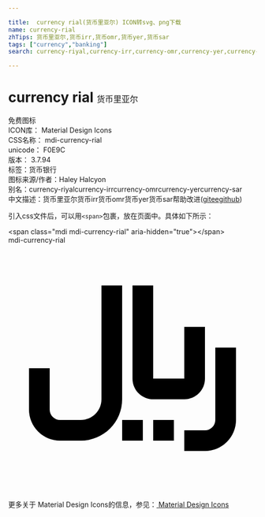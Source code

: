 ```yaml
---

title:  currency rial(货币里亚尔) ICON转svg、png下载
name: currency-rial
zhTips: 货币里亚尔,货币irr,货币omr,货币yer,货币sar
tags: ["currency","banking"]
search: currency-riyal,currency-irr,currency-omr,currency-yer,currency-sar

---
```


# currency rial  <small style="font-size: 60%;font-weight: 100">货币里亚尔</small>


<div class="detail-page">
<p>
<span><span class="badge-success badge">免费图标</span> </span>
<br/>
<span>
ICON库：
<span class="badge-secondary badge">Material Design Icons</span> 
</span>
<br/>
<span>
CSS名称：
<span class="badge-secondary badge">mdi-currency-rial</span> 
</span>
<br/>
<span>
unicode：
<span class="badge-secondary badge">F0E9C</span> 
<copy-btn content='F0E9C' btn-title=""></copy-btn>
<copy-btn :content='String.fromCodePoint(parseInt("F0E9C", 16))' btn-title="复制U"></copy-btn>
</span>
<br/>
<span>
版本：
<span class="badge-secondary badge">3.7.94</span> 
</span><br/><span>标签：<span class="badge-light badge"><router-link to="/tags/currency.html">货币</router-link></span><span class="badge-light badge"><router-link to="/tags/banking.html">银行</router-link></span></span>
<br/>
<span>图标来源/作者：<span class="badge-light badge">Haley Halcyon</span></span> 
<br/>
<span>别名：<span class="badge-light badge">currency-riyal</span><span class="badge-light badge">currency-irr</span><span class="badge-light badge">currency-omr</span><span class="badge-light badge">currency-yer</span><span class="badge-light badge">currency-sar</span></span><br/><span class="zh-detail">中文描述：<span class="badge-primary badge">货币里亚尔</span><span class="badge-primary badge">货币irr</span><span class="badge-primary badge">货币omr</span><span class="badge-primary badge">货币yer</span><span class="badge-primary badge">货币sar</span><span class="help-link"><span>帮助改进</span>(<a href="https://gitee.com/liuwave/icon-helper/edit/master/json/material/currency-rial.json" target="_blank" rel="noopener noreferrer">gitee</a><a href="https://github.com/liuwave/icon-helper/edit/master/json/material/currency-rial.json" target="_blank" rel="noopener noreferrer">github</a></span>)</span><br/>
</p>
</div>
<div class="alert alert-dark">
  <i class="mdi mdi-currency-rial mdi-48px"></i>
  <i class="mdi mdi-currency-rial mdi-36px"></i>
  <i class="mdi mdi-currency-rial mdi-24px"></i>
  <i class="mdi mdi-currency-rial mdi-18px"></i>
</div>
<div>
  <p>引入css文件后，可以用<code>&lt;span&gt;</code>包裹，放在页面中。具体如下所示：    
  </p>
  <div class="alert alert-primary" style="font-size: 14px">
    &lt;span class="mdi mdi-currency-rial" aria-hidden="true"&gt;&lt;/span&gt;
    <copy-btn content='<span class="mdi mdi-currency-rial" aria-hidden="true"></span>'></copy-btn>
  </div>
  <div class="alert alert-secondary">
    <i class="mdi mdi-currency-rial"
    style="font-size: 24px"
    aria-hidden="true"></i> mdi-currency-rial
    <copy-btn content="mdi-currency-rial" btn-title="复制图标名称"></copy-btn>
  </div>
</div>
<div id="svg" class="svg-wrap">
<svg xmlns="http://www.w3.org/2000/svg" viewBox="0 0 24 24"><path d="M11,17H13V19H11V17M14,17H16V19H14V17M9,4H11V15A4,4 0 0,1 7,19H5A3,3 0 0,1 2,16V12H4V16A1,1 0 0,0 5,17H7C8.11,17 9,16.11 9,15V4M12,4H14V13H17V8H19V13C19,14.11 18.11,15 17,15H14C12.89,15 12,14.11 12,13V4M20,10H22V17A3,3 0 0,1 19,20H17V18H19A1,1 0 0,0 20,17V10Z" /></svg>
</div>
<detail full-name='mdi-currency-rial'></detail>
    
<div><p>更多关于 Material Design Icons的信息，参见：<a target="_blank" href="https://iconhelper.cn/material.html"> Material Design Icons</a>
</p></div>
